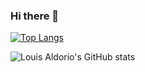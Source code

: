 ### Hi there 👋

<!--
**LouisAldorio/LouisAldorio** is a ✨ _special_ ✨ repository because its `README.md` (this file) appears on your GitHub profile.

Here are some ideas to get you started:

- 🔭 I’m currently working on ...
- 🌱 I’m currently learning ...
- 👯 I’m looking to collaborate on ...
- 🤔 I’m looking for help with ...
- 💬 Ask me about ...
- 📫 How to reach me: ...
- 😄 Pronouns: ...
- ⚡ Fun fact: ...
-->

[![Top Langs](https://github-readme-stats.vercel.app/api/top-langs/?username=LouisAldorio&exclude_repo=github-readme-stats,anuraghazra.github.io&hide=scss,less,php,html)](https://github.com/anuraghazra/github-readme-stats)

![Louis Aldorio's GitHub stats](https://github-readme-stats.vercel.app/api?username=LouisAldorio&show_icons=true&theme=radical)

